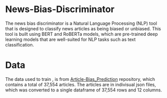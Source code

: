# News-Bias-Discriminator
The news bias discriminator is a Natural Language Processing (NLP) tool that is designed to classify news articles as being biased or unbiased. This tool is built using BERT and RoBERTa models, which are pre-trained deep learning models that are well-suited for NLP tasks such as text classification.

# Data
The data used to train , is from [Article-Bias_Prediction](https://github.com/ramybaly/Article-Bias-Prediction) repository, which contains a total of 37,554 articles.
The articles are in indivisual json files, which was converted to a single dataframe of 37,554 rows and 12 columns.
